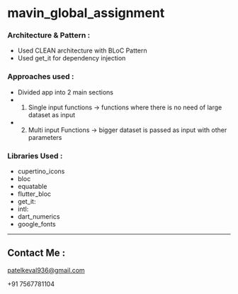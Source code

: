 # mavin_global_assignment

### Architecture & Pattern : 
* Used CLEAN architecture with BLoC Pattern
* Used get_it for dependency injection

### Approaches used :
* Divided app into 2 main sections
* 1. Single input functions -> functions where there is no need of large dataset as input
* 2. Multi input Functions -> bigger dataset is passed as input with other parameters

### Libraries Used :
*  cupertino_icons
*  bloc
*  equatable
*  flutter_bloc
*  get_it:
*  intl:
*  dart_numerics
*  google_fonts


________________


## Contact Me :
patelkeval936@gmail.com

+91 7567781104

